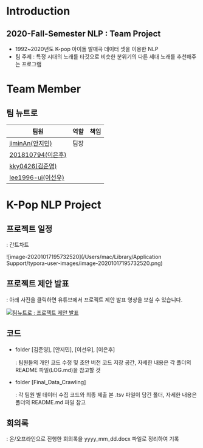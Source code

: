 



# Introduction

## 2020-Fall-Semester NLP : Team Project

- 1992~2020년도 K-pop 아이돌 발매곡 데이터 셋을 이용한 NLP
- 팀 주제 : 특정 시대의 노래를 타깃으로 비슷한 분위기의 다른 세대 노래를 추천해주는 프로그램

# Team Member

## 팀 뉴트로

| 팀원                                                | 역할              | 책임 |
| --------------------------------------------------- | ----------------- | ---- |
| [jiminAn(안지민)](https://github.com/jiminAn)       | 팀장 |   |
| [201810794(이은후)](https://github.com/201810794)   |      |      |
| [kky0426(김준영)](https://github.com/kky0426)       |     |      |
| [lee1996-ui(이선우)](https://github.com/lee1996-ui) |      |      |



# K-Pop NLP Project

## 프로젝트 일정

: 간트차트

![image-20201017195732520](/Users/mac/Library/Application Support/typora-user-images/image-20201017195732520.png)

## 프로젝트 제안 발표

: 아래 사진을 클릭하면 유튜브에서 프로젝트 제안 발표 영상을 보실 수 있습니다.

[![팀뉴트로 : 프로젝트 제안 발표](https://img.youtube.com/vi/28hdOUgEhpc/0.jpg)](https://www.youtube.com/watch?v=28hdOUgEhpc&t=733s)



## 코드

- folder [김준영], [안지민], [이선우], [이은후]

  : 팀원들의 개인 코드 수정 및 초안 버전 코드 저장 공간, 자세한 내용은 각 폴더의 README 파일(LOG.md)을 참고할 것

- folder [Final_Data_Crawling]

  : 각 팀원 별 데이터 수집 코드와 최종 제출 본 .tsv 파일이 담긴 폴더, 자세한 내용은 폴더의 README.md 파일 참고

## 회의록

: 온/오프라인으로 진행한 회의록을 yyyy_mm_dd.docx 파일로 정리하여 기록
